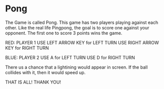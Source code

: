 # Pong

The Game is called Pong. 
This game has two players playing against each other. Like the real life Pingpong, the goal is to score one against your opponent.
The first one to score 3 points wins the game.

RED: PLAYER 1
      USE LEFT ARROW KEY for LEFT TURN
      USE RIGHT ARROW KEY for RIGHT TURN

BLUE: PLAYER 2
      USE A for LEFT TURN
      USE D for RIGHT TURN
      
There us a chance that a lightining would appear in screen. If the ball collides with it, then it would speed up.

THAT IS ALL! THANK YOU!
